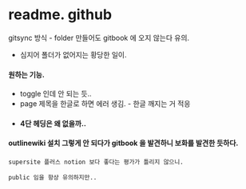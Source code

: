 # readme. github

gitsync 방식 - folder 만들어도 gitbook 에 오지 않는다 유의.&#x20;

* 심지어 폴더가 없어지는 황당한 일이.&#x20;

#### 원하는 기능.&#x20;

* toggle 인데 안 되는 듯..&#x20;
* page  제목을 한글로 하면 에러 생김. - 한글 깨지는 거 적응
* #### 4단 헤딩은 왜 없을까..&#x20;

####



#### outlinewiki 설치 그렇게 안 되다가 gitbook 을 발견하니 보화를 발견한 듯하다.&#x20;

`supersite 플러스 notion 보다 좋다는 평가가 틀리지 않으니.`&#x20;

`public 임을 항상 유의하지만..`  &#x20;
















